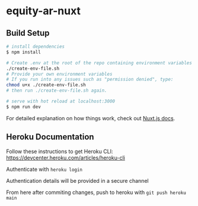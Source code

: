 # equity-ar-nuxt

## Build Setup

```bash
# install dependencies
$ npm install

# Create .env at the root of the repo containing environment variables with the following terminal command:
./create-env-file.sh
# Provide your own environment variables
# If you run into any issues such as "permission denied", type:
chmod u+x ./create-env-file.sh
# then run ./create-env-file.sh again.

# serve with hot reload at localhost:3000
$ npm run dev

```

For detailed explanation on how things work, check out [Nuxt.js docs](https://nuxtjs.org).

## Heroku Documentation
Follow these instructions to get Heroku CLI: https://devcenter.heroku.com/articles/heroku-cli

Authenticate with `heroku login`

Authentication details will be provided in a secure channel

From here after commiting changes, push to heroku with `git push heroku main`